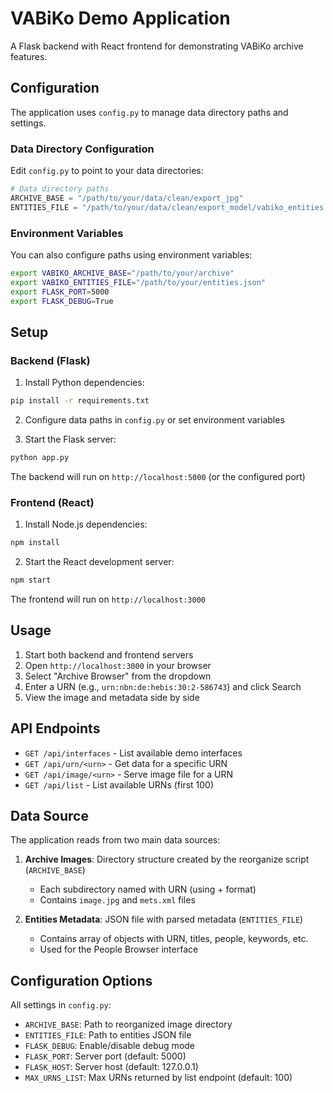 # VABiKo Demo Application

A Flask backend with React frontend for demonstrating VABiKo archive features.

## Configuration

The application uses `config.py` to manage data directory paths and settings.

### Data Directory Configuration

Edit `config.py` to point to your data directories:

```python
# Data directory paths
ARCHIVE_BASE = "/path/to/your/data/clean/export_jpg"
ENTITIES_FILE = "/path/to/your/data/clean/export_model/vabiko_entities.json"
```

### Environment Variables

You can also configure paths using environment variables:

```bash
export VABIKO_ARCHIVE_BASE="/path/to/your/archive"
export VABIKO_ENTITIES_FILE="/path/to/your/entities.json"
export FLASK_PORT=5000
export FLASK_DEBUG=True
```

## Setup

### Backend (Flask)

1. Install Python dependencies:
```bash
pip install -r requirements.txt
```

2. Configure data paths in `config.py` or set environment variables

3. Start the Flask server:
```bash
python app.py
```

The backend will run on `http://localhost:5000` (or the configured port)

### Frontend (React)

1. Install Node.js dependencies:
```bash
npm install
```

2. Start the React development server:
```bash
npm start
```

The frontend will run on `http://localhost:3000`

## Usage

1. Start both backend and frontend servers
2. Open `http://localhost:3000` in your browser
3. Select "Archive Browser" from the dropdown
4. Enter a URN (e.g., `urn:nbn:de:hebis:30:2-586743`) and click Search
5. View the image and metadata side by side

## API Endpoints

- `GET /api/interfaces` - List available demo interfaces
- `GET /api/urn/<urn>` - Get data for a specific URN
- `GET /api/image/<urn>` - Serve image file for a URN
- `GET /api/list` - List available URNs (first 100)

## Data Source

The application reads from two main data sources:

1. **Archive Images**: Directory structure created by the reorganize script (`ARCHIVE_BASE`)
   - Each subdirectory named with URN (using + format)
   - Contains `image.jpg` and `mets.xml` files

2. **Entities Metadata**: JSON file with parsed metadata (`ENTITIES_FILE`)
   - Contains array of objects with URN, titles, people, keywords, etc.
   - Used for the People Browser interface

## Configuration Options

All settings in `config.py`:

- `ARCHIVE_BASE`: Path to reorganized image directory
- `ENTITIES_FILE`: Path to entities JSON file  
- `FLASK_DEBUG`: Enable/disable debug mode
- `FLASK_PORT`: Server port (default: 5000)
- `FLASK_HOST`: Server host (default: 127.0.0.1)
- `MAX_URNS_LIST`: Max URNs returned by list endpoint (default: 100)

